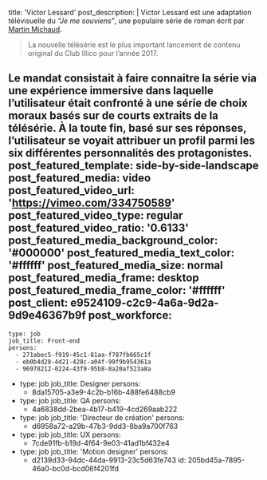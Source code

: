 title: 'Victor Lessard'
post_description: |
  Victor Lessard est une adaptation télévisuelle du _“Je&nbsp;me&nbsp;souviens”_, une populaire série de roman écrit par [Martin Michaud](https://www.michaudmartin.com/). 
  
  > La nouvelle télésérie est le plus important lancement de contenu original du Club Illico pour l’année&nbsp;2017. 
  
  Le mandat consistait à faire connaitre la série via une expérience immersive dans laquelle l’utilisateur était confronté à une série de choix moraux basés sur de courts extraits de la télésérie. À la toute fin, basé sur ses réponses, l’utilisateur se voyait attribuer un profil parmi les six différentes personnalités des&nbsp;protagonistes.
post_featured_template: side-by-side-landscape
post_featured_media: video
post_featured_video_url: 'https://vimeo.com/334750589'
post_featured_video_type: regular
post_featured_video_ratio: '0.6133'
post_featured_media_background_color: '#000000'
post_featured_media_text_color: '#ffffff'
post_featured_media_size: normal
post_featured_media_frame: desktop
post_featured_media_frame_color: '#ffffff'
post_client: e9524109-c2c9-4a6a-9d2a-9d9e46367b9f
post_workforce:
  -
    type: job
    job_title: Front-end
    persons:
      - 271abec5-f919-45c1-81aa-f787fb665c1f
      - eb0b4d28-4d21-428c-a04f-99f9b954361a
      - 96978212-0224-43f9-95b8-8a20af523a8a
  -
    type: job
    job_title: Designer
    persons:
      - 8da15705-a3e9-4c2b-b16b-488fe6488cb9
  -
    type: job
    job_title: QA
    persons:
      - 4a6838dd-2bea-4b17-b419-4cd269aab222
  -
    type: job
    job_title: 'Directeur de création'
    persons:
      - d6958a72-a29b-47b3-9dd3-8ba9a700f763
  -
    type: job
    job_title: UX
    persons:
      - 7cde91fb-b19d-4f64-9e03-41ad1bf432e4
  -
    type: job
    job_title: 'Motion designer'
    persons:
      - d2139d33-94dc-44da-9913-23c5d63fe743
id: 205bd45a-7895-46a0-bc0d-bcd06f4201fd
